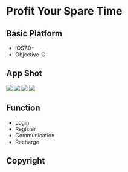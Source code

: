 # Profit Your Spare Time

## Basic Platform

- iOS7.0+
- Objective-C

## App Shot

![](imgs/login.png)
![](imgs/homepage.png)
![](imgs/post.png)
![](imgs/person.png)

## Function
- Login
- Register
- Communication
- Recharge

## Copyright
